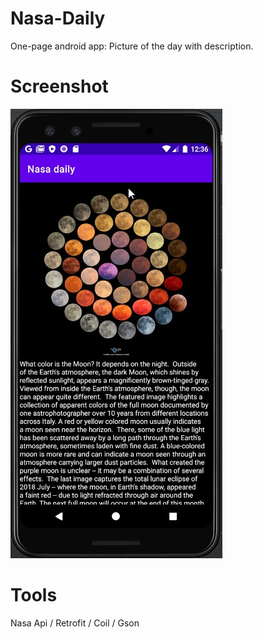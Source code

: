 # Nasa-Daily
One-page android app: Picture of  the day with description.
# Screenshot
![screen](https://github.com/VaJAr97/Nasa-Daily/raw/master/screenshot/1.jpg)
# Tools
Nasa Api / Retrofit / Coil / Gson

